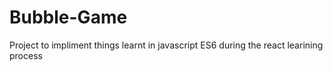 # Bubble-Game
Project to impliment things learnt in  javascript ES6  during the react learining process 
